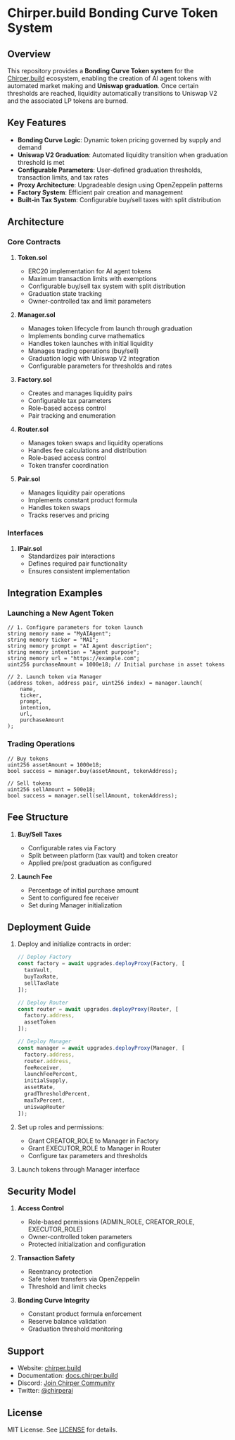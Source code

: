 # Chirper.build Bonding Curve Token System

## Overview

This repository provides a **Bonding Curve Token system** for the [Chirper.build](https://chirper.build) ecosystem, enabling the creation of AI agent tokens with automated market making and **Uniswap graduation**. Once certain thresholds are reached, liquidity automatically transitions to Uniswap V2 and the associated LP tokens are burned.

## Key Features

- **Bonding Curve Logic**: Dynamic token pricing governed by supply and demand
- **Uniswap V2 Graduation**: Automated liquidity transition when graduation threshold is met
- **Configurable Parameters**: User-defined graduation thresholds, transaction limits, and tax rates
- **Proxy Architecture**: Upgradeable design using OpenZeppelin patterns
- **Factory System**: Efficient pair creation and management
- **Built-in Tax System**: Configurable buy/sell taxes with split distribution

## Architecture

### Core Contracts

1. **Token.sol**
   - ERC20 implementation for AI agent tokens
   - Maximum transaction limits with exemptions
   - Configurable buy/sell tax system with split distribution
   - Graduation state tracking
   - Owner-controlled tax and limit parameters

2. **Manager.sol**
   - Manages token lifecycle from launch through graduation
   - Implements bonding curve mathematics
   - Handles token launches with initial liquidity
   - Manages trading operations (buy/sell)
   - Graduation logic with Uniswap V2 integration
   - Configurable parameters for thresholds and rates

3. **Factory.sol**
   - Creates and manages liquidity pairs
   - Configurable tax parameters
   - Role-based access control
   - Pair tracking and enumeration

4. **Router.sol**
   - Manages token swaps and liquidity operations
   - Handles fee calculations and distribution
   - Role-based access control
   - Token transfer coordination

5. **Pair.sol**
   - Manages liquidity pair operations
   - Implements constant product formula
   - Handles token swaps
   - Tracks reserves and pricing

### Interfaces

1. **IPair.sol**
   - Standardizes pair interactions
   - Defines required pair functionality
   - Ensures consistent implementation

## Integration Examples

### Launching a New Agent Token

```solidity
// 1. Configure parameters for token launch
string memory name = "MyAIAgent";
string memory ticker = "MAI";
string memory prompt = "AI Agent description";
string memory intention = "Agent purpose";
string memory url = "https://example.com";
uint256 purchaseAmount = 1000e18; // Initial purchase in asset tokens

// 2. Launch token via Manager
(address token, address pair, uint256 index) = manager.launch(
    name,
    ticker,
    prompt,
    intention,
    url,
    purchaseAmount
);
```

### Trading Operations

```solidity
// Buy tokens
uint256 assetAmount = 1000e18;  
bool success = manager.buy(assetAmount, tokenAddress);

// Sell tokens
uint256 sellAmount = 500e18;    
bool success = manager.sell(sellAmount, tokenAddress);
```

## Fee Structure

1. **Buy/Sell Taxes**
   - Configurable rates via Factory
   - Split between platform (tax vault) and token creator
   - Applied pre/post graduation as configured

2. **Launch Fee**
   - Percentage of initial purchase amount
   - Sent to configured fee receiver
   - Set during Manager initialization

## Deployment Guide

1. Deploy and initialize contracts in order:
   ```javascript
   // Deploy Factory
   const factory = await upgrades.deployProxy(Factory, [
     taxVault,
     buyTaxRate,
     sellTaxRate
   ]);

   // Deploy Router
   const router = await upgrades.deployProxy(Router, [
     factory.address,
     assetToken
   ]);

   // Deploy Manager
   const manager = await upgrades.deployProxy(Manager, [
     factory.address,
     router.address,
     feeReceiver,
     launchFeePercent,
     initialSupply,
     assetRate,
     gradThresholdPercent,
     maxTxPercent,
     uniswapRouter
   ]);
   ```

2. Set up roles and permissions:
   - Grant CREATOR_ROLE to Manager in Factory
   - Grant EXECUTOR_ROLE to Manager in Router
   - Configure tax parameters and thresholds

3. Launch tokens through Manager interface

## Security Model

1. **Access Control**
   - Role-based permissions (ADMIN_ROLE, CREATOR_ROLE, EXECUTOR_ROLE)
   - Owner-controlled token parameters
   - Protected initialization and configuration

2. **Transaction Safety**
   - Reentrancy protection
   - Safe token transfers via OpenZeppelin
   - Threshold and limit checks

3. **Bonding Curve Integrity**
   - Constant product formula enforcement
   - Reserve balance validation
   - Graduation threshold monitoring

## Support

- Website: [chirper.build](https://chirper.build)
- Documentation: [docs.chirper.build](https://docs.chirper.build)
- Discord: [Join Chirper Community](https://discord.gg/QVFejuDNmH)
- Twitter: [@chirperai](https://twitter.com/chirperai)

## License

MIT License. See [LICENSE](./LICENSE) for details.